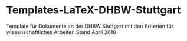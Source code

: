 # Templates-LaTeX-DHBW-Stuttgart
Template für Dokumente an der DHBW Stuttgart mit den Kriterien für wissenschaftliches Arbeiten Stand April 2018
